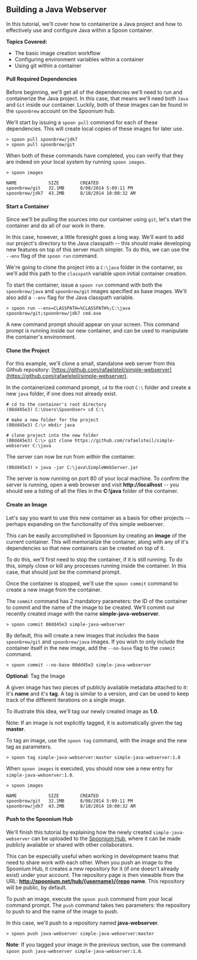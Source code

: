 ## Building a Java Webserver

In this tutorial, we'll cover how to containerize a Java project and how to effectively use and configure Java within a Spoon container. 

**Topics Covered:**

- The basic image creation workflow
- Configuring environment variables within a container
- Using git within a container

#### Pull Required Dependencies

Before beginning, we'll get all of the dependencies we'll need to run and containerize the Java project. In this case, that means we'll need both `Java` and `Git` inside our container. Luckily, both of these images can be found in the `spoonbrew` account on the Spoonium hub. 

We'll start by issuing a `spoon pull` command for each of these dependencies. This will create local copies of these images for later use. 

```
> spoon pull spoonbrew/jdk7
> spoon pull spoonbrew/git
```

When both of these commands have completed, you can verify that they are indeed on your local system by running `spoon images`. 

```
> spoon images

NAME			SIZE		CREATED
spoonbrew/git	32.1MB 		8/08/2014 5:09:11 PM
spoonbrew/jdk7	43.2MB 		8/10/2014 10:00:32 AM
```

#### Start a Container

Since we'll be pulling the sources into our container using `git`, let's start the container and do all of our work in there. 

In this case, however, a little foresight goes a long way. We'll want to add our project's directory to the Java classpath -- this should make developing new features on top of this server much simpler. To do this, we can use the `--env` flag of the `spoon run` command. 

We're going to clone the project into a `C:\java` folder in the container, so we'll add this path to the `classpath` variable upon initial container creation. 

To start the container, issue a `spoon run` command with both the `spoonbrew/java` and `spoonbrew/git` images specified as base images. We'll also add a `--env` flag for the Java classpath variable. 

```
> spoon run --env=CLASSPATH=%CLASSPATH%;C:\java spoonbrew/git;spoonbrew/jdk7 cmd.exe
```

A new command prompt should appear on your screen. This command prompt is running inside our new container, and can be used to manipulate the container's environment. 

#### Clone the Project

For this example, we'll clone a small, standalone web server from this Github repository: [https://github.com/rafaelsteil/simple-webserver](https://github.com/rafaelsteil/simple-webserver). 

In the containerized command prompt, `cd` to the root `C:\` folder and create a new `java` folder, if one does not already exist. 

```
# cd to the container's root directory
(08dd45e3) C:\Users\SpoonUser> cd C:\

# make a new folder for the project
(08dd45e3) C:\> mkdir java 

# clone project into the new folder
(08dd45e3) C:\> git clone https://github.com/rafaelsteil/simple-webserver C:\java
```

The server can now be run from within the container.

```
(08dd45e3) > java -jar C:\java\SimpleWebServer.jar
```

The server is now running on port 80 of your local machine. To confirm the server is running, open a web browser and visit **http://localhost** -- you should see a listing of all the files in the **C:\\java** folder of the container. 

#### Create an Image

Let's say you want to use this new container as a basis for other projects -- perhaps expanding on the functionality of this simple webserver. 

This can be easily accomplished in Spoonium by creating an **image** of the current container. This will memorialize the container, along with any of it's dependencies so that new containers can be created on top of it. 

To do this, we'll first need to stop the container, if it is still running. To do this, simply close or kill any processes running inside the container. In this case, that should just be the command prompt. 

Once the container is stopped, we'll use the `spoon commit` command to create a new image from the container. 

The `commit` command has 2 mandatory parameters: the ID of the container to commit and the name of the image to be created. We'll commit our recently created image with the name **simple-java-webserver**. 

```
> spoon commit 08dd45e3 simple-java-webserver
```

By default, this will create a new images that *includes* the base `spoonbrew/git` and `spoonbrew/java` images. If you wish to only include the container itself in the new image, add the `--no-base` flag to the `commit` command. 

```
> spoon commit --no-base 08dd45e3 simple-java-webserver
```

**Optional**: Tag the Image

A given image has two pieces of publicly available metadata attached to it: it's **name** and it's **tag**. A tag is similar to a version, and can be used to keep track of the different iterations on a single image. 

To illustrate this idea, we'll tag our newly created image as **1.0**.

Note: If an image is not explicitly tagged, it is automatically given the tag **master**. 

To tag an image, use the `spoon tag` command, with the image and the new tag as parameters. 

```
> spoon tag simple-java-webserver:master simple-java-webserver:1.0
```

When `spoon images` is executed, you should now see a new entry for `simple-java-webserver:1.0`.

```
> spoon images

NAME			SIZE		CREATED
spoonbrew/git	32.1MB 		8/08/2014 5:09:11 PM
spoonbrew/jdk7	43.2MB 		8/10/2014 10:00:32 AM
```

#### Push to the Spoonium Hub

We'll finish this tutorial by explaining how the newly created `simple-java-webserver` can be uploaded to the [Spoonium Hub](http://spoonium.net/hub), where it can be made publicly available or shared with other collaborators. 

This can be especially useful when working in development teams that need to share work with each other. When you push an image to the Spoonium Hub, it creates a new repository for it (if one doesn't already exist) under your account. The repository page is then viewable from the URL: **http://spoonium.net/hub/{username}/{repo name**. This repository will be public, by default. 

 To push an image, execute the `spoon push` command from your local command prompt. The `push` command takes two parameters: the repository to push to and the name of the image to push. 

In this case, we'll push to a repository named **java-webserver**. 

```
> spoon push java-webserver simple-java-webserver:master
```

**Note**: If you tagged your image in the previous section, use the command: `spoon push java-webserver simple-java-webserver:1.0`. 